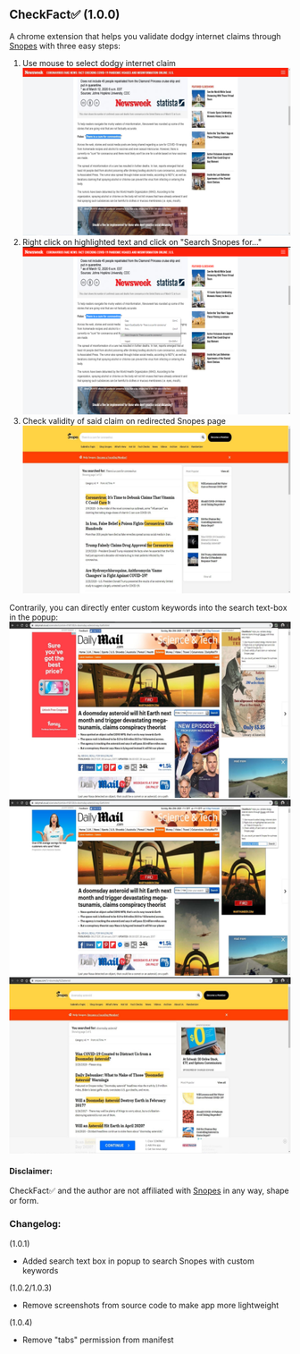 ## CheckFact✅ (1.0.0)

A chrome extension that helps you validate dodgy internet claims through [Snopes](https://www.snopes.com/) with three easy steps:

1. Use mouse to select dodgy internet claim
   ![Step 1](screenshots/screenshot_0.jpg)
2. Right click on highlighted text and click on "Search Snopes for..."
   ![Step 2](screenshots/screenshot_1.jpg)
3. Check validity of said claim on redirected Snopes page
   ![Step 3](screenshots/screenshot_2.jpg)

Contrarily, you can directly enter custom keywords into the search text-box in the popup:
![Search_1](screenshots/screenshot_3.jpg)
![Search_2](screenshots/screenshot_4.jpg)
![Search_3](screenshots/screenshot_5.jpg)

#### Disclaimer:

CheckFact✅ and the author are not affiliated with [Snopes](https://www.snopes.com/) in any way, shape or form.

### Changelog:

(1.0.1)

- Added search text box in popup to search Snopes with custom keywords

(1.0.2/1.0.3)

- Remove screenshots from source code to make app more lightweight

(1.0.4)

- Remove "tabs" permission from manifest
